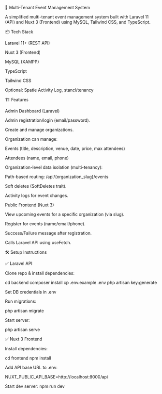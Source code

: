 🚀 Multi-Tenant Event Management System

A simplified multi-tenant event management system built with Laravel 11 (API) and Nuxt 3 (Frontend) using MySQL, Tailwind CSS, and TypeScript.

📦 Tech Stack

Laravel 11+ (REST API)

Nuxt 3 (Frontend)

MySQL (XAMPP)

TypeScript

Tailwind CSS

Optional: Spatie Activity Log, stancl/tenancy

🏗️ Features

Admin Dashboard (Laravel)

Admin registration/login (email/password).

Create and manage organizations.

Organization can manage:

Events (title, description, venue, date, price, max attendees)

Attendees (name, email, phone)

Organization-level data isolation (multi-tenancy):

Path-based routing: /api/{organization_slug}/events

Soft deletes (SoftDeletes trait).

Activity logs for event changes.

Public Frontend (Nuxt 3)

View upcoming events for a specific organization (via slug).

Register for events (name/email/phone).

Success/Failure message after registration.

Calls Laravel API using useFetch.

🛠️ Setup Instructions

✅ Laravel API

Clone repo & install dependencies:

cd backend
composer install
cp .env.example .env
php artisan key:generate

Set DB credentials in .env

Run migrations:

php artisan migrate

Start server:

php artisan serve

✅ Nuxt 3 Frontend

Install dependencies:

cd frontend
npm install

Add API base URL to .env:

NUXT_PUBLIC_API_BASE=http://localhost:8000/api

Start dev server:
npm run dev
